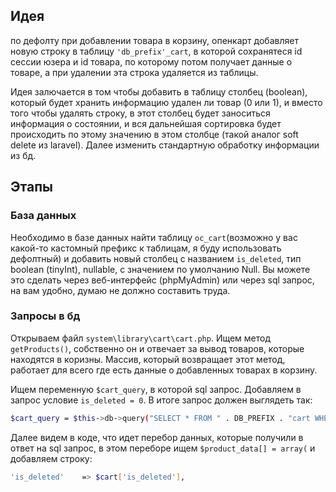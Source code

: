 ## Идея
<!-- По дефолту опенкарт пишет в бд сессию юзера, из нее забирает id товара и выводит данные товаров. Когда юзер на странице коризны нажимает кнопку "удалить", в бд удаляется запись с этим товаром -->

по дефолту при добавлении товара в корзину, опенкарт добавляет новую строку в таблицу `'db_prefix'_cart`, в которой сохранятеся id сессии юзера и id товара, по которому потом получает данные о товаре, а при удалении эта строка удаляется из таблицы.

Идея залючается в том чтобы добавить в таблицу столбец (boolean), который будет хранить информацию удален ли товар (0 или 1), и вместо того чтобы удалять строку, в этот столбец будет заноситься информация о состоянии, и вся дальнейшая сортировка будет происходить по этому значению в этом столбце (такой аналог soft delete из laravel). Далее изменить стандартную обработку информации из бд. 

## Этапы

### База данных

Необходимо в базе данных найти таблицу `oc_cart`(возможно у вас какой-то кастомный префикс к таблицам, я буду использовать дефолтный) и добавить новый столбец с названием `is_deleted`, тип boolean (tinyInt), nullable, с значением по умолчанию Null. Вы можете это сделать через веб-интерфейс (phpMyAdmin) или через sql запрос, на вам удобно, думаю не должно составить труда. 

### Запросы в бд
Открываем файл `system\library\cart\cart.php`. Ищем метод `getProducts()`, собственно он и отвечает за вывод товаров, которые находятся в коризны. Массив, который возвращает этот метод, работает для всего где есть данные о добавленных товарах в корзину. 

Ищем переменную `$cart_query`, в которой sql запрос. Добавляем в запрос условие `is_deleted = 0`. В итоге запрос должен выглядеть так:

```sh
$cart_query = $this->db->query("SELECT * FROM " . DB_PREFIX . "cart WHERE is_deleted = 0 AND api_id = '" . (isset($this->session->data['api_id']) ? (int)$this->session->data['api_id'] : 0) . "' AND customer_id = '" . (int)$this->customer->getId() . "' AND session_id = '" . $this->db->escape($this->session->getId()) . "'");
```

Далее видем в коде, что идет перебор данных, которые получили в ответ на sql запрос, в этом переборе ищем `$product_data[] = array(` и добавляем строку:

```sh
'is_deleted'    => $cart['is_deleted'],
```
